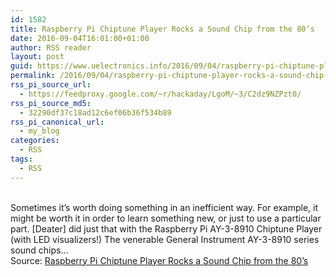 ```yaml
---
id: 1582
title: Raspberry Pi Chiptune Player Rocks a Sound Chip from the 80’s
date: 2016-09-04T16:01:00+01:00
author: RSS reader
layout: post
guid: https://www.uelectronics.info/2016/09/04/raspberry-pi-chiptune-player-rocks-a-sound-chip-from-the-80s/
permalink: /2016/09/04/raspberry-pi-chiptune-player-rocks-a-sound-chip-from-the-80s/
rss_pi_source_url:
  - https://feedproxy.google.com/~r/hackaday/LgoM/~3/C2dz9NZPzt0/
rss_pi_source_md5:
  - 32290df37c18ad12c6ef06b36f534b89
rss_pi_canonical_url:
  - my_blog
categories:
  - RSS
tags:
  - RSS
---
```

&#013;  
Sometimes it’s worth doing something in an inefficient way. For example, it might be worth it in order to learn something new, or just to use a particular part. [Deater] did just that with the Raspberry Pi AY-3-8910 Chiptune Player (with LED visualizers!) The venerable General Instrument AY-3-8910 series sound chips…&#013;  
Source: <a href="https://feedproxy.google.com/~r/hackaday/LgoM/~3/C2dz9NZPzt0/" target="_blank">Raspberry Pi Chiptune Player Rocks a Sound Chip from the 80’s</a>